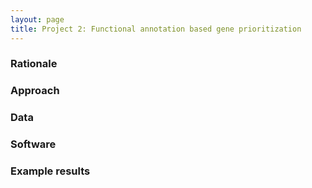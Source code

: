 ```yaml
---
layout: page
title: Project 2: Functional annotation based gene prioritization
---
```



### Rationale

### Approach

### Data

### Software

### Example results



